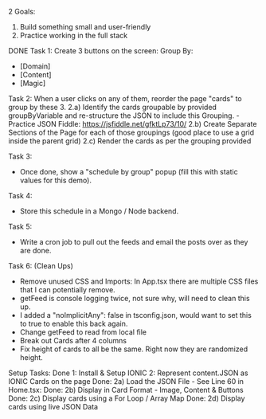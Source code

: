2 Goals:
1. Build something small and user-friendly
2. Practice working in the full stack

DONE Task 1: Create 3 buttons on the screen:
Group By:
- [Domain]
- [Content]
- [Magic]

Task 2: When a user clicks on any of them, reorder the page "cards" to group by these 3. 
2.a) Identify the cards groupable by provided groupByVariable and re-structure the JSON to include this Grouping. - Practice JSON Fiddle: https://jsfiddle.net/gfktLp73/10/
2.b) Create Separate Sections of the Page for each of those groupings (good place to use a grid inside the parent grid)
2.c) Render the cards as per the grouping provided

Task 3: 
- Once done, show a "schedule by group" popup (fill this with static values for this demo).

Task 4: 
- Store this schedule in a Mongo / Node backend. 

Task 5: 
- Write a cron job to pull out the feeds and email the posts over as they are done. 

Task 6: (Clean Ups)
- Remove unused CSS and Imports: In App.tsx there are multiple CSS files that I can potentially remove.
- getFeed is console logging twice, not sure why, will need to clean this up. 
- I added a "noImplicitAny": false in tsconfig.json, would want to set this to true to enable this back again.
- Change getFeed to read from local file
- Break out Cards after 4 columns
- Fix height of cards to all be the same. Right now they are randomized height. 


Setup Tasks:
Done 1: Install & Setup IONIC
2: Represent content.JSON as IONIC Cards on the page 
Done: 2a) Load the JSON File - See Line 60 in Home.tsx:
Done: 2b) Display in Card Format - Image, Content & Buttons
Done: 2c) Display cards using a For Loop / Array Map
Done: 2d) Display cards using live JSON Data


